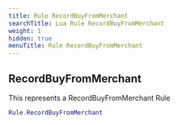 ```yaml
---
title: Rule RecordBuyFromMerchant
searchTitle: Lua Rule RecordBuyFromMerchant
weight: 1
hidden: true
menuTitle: Rule RecordBuyFromMerchant
---
```

## RecordBuyFromMerchant

This represents a RecordBuyFromMerchant Rule
```lua
Rule.RecordBuyFromMerchant
```